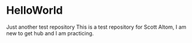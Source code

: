 # HelloWorld
Just another test repository
This is a test repository for Scott Altom, I am new to get hub and I am practicing.
